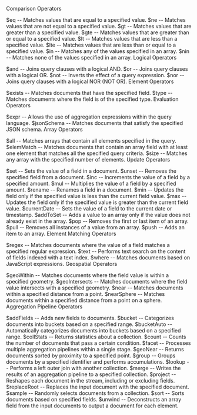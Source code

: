 Comparison Operators


$eq -- Matches values that are equal to a specified value.
$ne -- Matches values that are not equal to a specified value.
$gt -- Matches values that are greater than a specified value.
$gte -- Matches values that are greater than or equal to a specified value.
$lt -- Matches values that are less than a specified value.
$lte -- Matches values that are less than or equal to a specified value.
$in -- Matches any of the values specified in an array.
$nin -- Matches none of the values specified in an array.
Logical Operators


$and -- Joins query clauses with a logical AND.
$or -- Joins query clauses with a logical OR.
$not -- Inverts the effect of a query expression.
$nor -- Joins query clauses with a logical NOR (NOT OR).
Element Operators


$exists -- Matches documents that have the specified field.
$type -- Matches documents where the field is of the specified type.
Evaluation Operators


$expr -- Allows the use of aggregation expressions within the query language.
$jsonSchema -- Matches documents that satisfy the specified JSON schema.
Array Operators


$all -- Matches arrays that contain all elements specified in the query.
$elemMatch -- Matches documents that contain an array field with at least one element that matches all the specified query criteria.
$size -- Matches any array with the specified number of elements.
Update Operators


$set -- Sets the value of a field in a document.
$unset -- Removes the specified field from a document.
$inc -- Increments the value of a field by a specified amount.
$mul -- Multiplies the value of a field by a specified amount.
$rename -- Renames a field in a document.
$min -- Updates the field only if the specified value is less than the current field value.
$max -- Updates the field only if the specified value is greater than the current field value.
$currentDate -- Sets the value of a field to the current date or timestamp.
$addToSet -- Adds a value to an array only if the value does not already exist in the array.
$pop -- Removes the first or last item of an array.
$pull -- Removes all instances of a value from an array.
$push -- Adds an item to an array.
Element Matching Operators


$regex -- Matches documents where the value of a field matches a specified regular expression.
$text -- Performs text search on the content of fields indexed with a text index.
$where -- Matches documents based on JavaScript expressions.
Geospatial Operators


$geoWithin -- Matches documents where the field value is within a specified geometry.
$geoIntersects -- Matches documents where the field value intersects with a specified geometry.
$near -- Matches documents within a specified distance from a point.
$nearSphere -- Matches documents within a specified distance from a point on a sphere.
Aggregation Pipeline Operators


$addFields -- Adds new fields to documents.
$bucket -- Categorizes documents into buckets based on a specified range.
$bucketAuto -- Automatically categorizes documents into buckets based on a specified range.
$collStats -- Returns statistics about a collection.
$count -- Counts the number of documents that pass a certain condition.
$facet -- Processes multiple aggregation pipelines within a single stage.
$geoNear -- Returns documents sorted by proximity to a specified point.
$group -- Groups documents by a specified identifier and performs accumulations.
$lookup -- Performs a left outer join with another collection.
$merge -- Writes the results of an aggregation pipeline to a specified collection.
$project -- Reshapes each document in the stream, including or excluding fields.
$replaceRoot -- Replaces the input document with the specified document.
$sample -- Randomly selects documents from a collection.
$sort -- Sorts documents based on specified fields.
$unwind -- Deconstructs an array field from the input documents to output a document for each element.